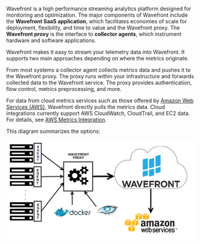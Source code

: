 
Wavefront is a high performance streaming analytics platform designed for monitoring and optimization. The major components of Wavefront include the **Wavefront SaaS application**, which facilitates economies of scale for
deployment, flexibility, and time to value and the Wavefront proxy. The **Wavefront proxy** is the interface to
**collector agents**, which instrument hardware and software applications.

Wavefront makes it easy to stream your telemetry data into Wavefront. It supports two main approaches depending on where
the metrics originate.

From most systems a collector agent collects metrics data and pushes it to the Wavefront proxy. The proxy runs within your infrastructure and forwards collected data to the Wavefront service. The proxy provides authentication, flow control, metrics preprocessing, and more.

For data from cloud metrics services such as those offered by [Amazon Web Services (AWS)](https://aws.amazon.com), Wavefront directly pulls the metrics data. Cloud integrations currently support AWS CloudWatch, CloudTrail, and EC2 data.
For details, see [AWS Metrics Integration](https://community.wavefront.com/docs/DOC-1032).

This diagram summarizes the options:

![Wavefront architecture](images/wavefront_architecture.png)
